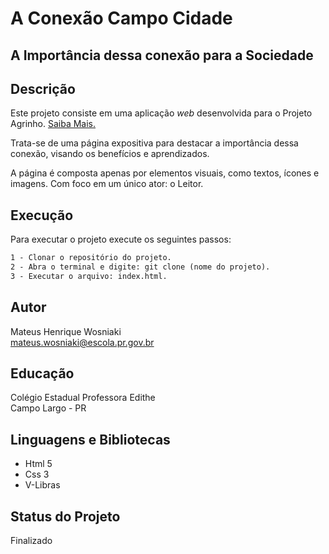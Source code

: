 # A Conexão Campo Cidade
## A Importância dessa conexão para a Sociedade


## Descrição
Este projeto consiste em uma aplicação *web* desenvolvida para o Projeto Agrinho. [Saiba Mais.](https://www.sistemafaep.org.br/agrinho/)


Trata-se de uma página expositiva para destacar a importância dessa conexão, visando os benefícios e aprendizados.

A página é composta apenas por elementos visuais, como textos, ícones e imagens. Com foco em um único ator: o Leitor.

## Execução
Para executar o projeto execute os seguintes passos:  

~~~html
1 - Clonar o repositório do projeto.
2 - Abra o terminal e digite: git clone (nome do projeto).
3 - Executar o arquivo: index.html.
~~~


## Autor
Mateus Henrique Wosniaki  
mateus.wosniaki@escola.pr.gov.br  


## Educação
Colégio Estadual Professora Edithe  
Campo Largo - PR


## Linguagens e Bibliotecas
- Html 5
- Css 3
- V-Libras


## Status do Projeto
Finalizado
